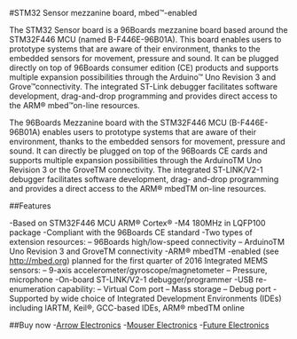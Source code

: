 #STM32 Sensor mezzanine board, mbed™-enabled

The STM32 Sensor board is a 96Boards mezzanine board based around the STM32F446 MCU (named B-F446E-96B01A). This board enables users to prototype systems that are aware of their environment, thanks to the embedded sensors for movement, pressure and sound. It can be plugged directly on top of 96Boards consumer edition (CE) products and supports multiple expansion possibilities through the Arduino™ Uno Revision 3 and Grove™connectivity. The integrated ST-Link debugger facilitates software development, drag-and-drop programming and provides direct access to the ARM® mbed™on-line resources.

The 96Boards Mezzanine board with the STM32F446 MCU (B-F446E-96B01A) enables users to prototype systems that are aware of their environment, thanks to the embedded sensors for movement, pressure and sound. It can directly be plugged on top of the 96Boards CE cards and supports multiple expansion possibilities through the ArduinoTM Uno Revision 3 or the GroveTM connectivity. The integrated ST-LINK/V2-1 debugger facilitates software development, drag- and-drop programming and provides a direct access to the ARM® mbedTM on-line resources.

##Features

-Based on STM32F446 MCU ARM® Cortex® -M4 180MHz in LQFP100 package
-Compliant with the 96Boards CE standard
-Two types of extension resources: – 96Boards high/low-speed connectivity – ArduinoTM Uno Revision 3 and GroveTM connectivity
-ARM® mbedTM -enabled (see http://mbed.org) planned for the first quarter of 2016
Integrated MEMS sensors: – 9-axis accelerometer/gyroscope/magnetometer – Pressure, microphone
-On-board ST-LINK/V2-1 debugger/programmer
-USB re-enumeration capability: – Virtual Com port – Mass storage – Debug port
-Supported by wide choice of Integrated Development Environments (IDEs) including IARTM, Keil®, GCC-based IDEs, ARM® mbedTM online

##Buy now
-[Arrow Electronics](http://linaro.co/stm32arrow)
-[Mouser Electronics](http://linaro.co/stm32mouser)
-[Future Electronics](http://linaro.co/stm32futureelectronics)